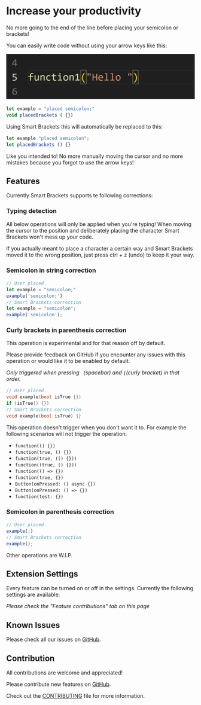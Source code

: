 # Increase your productivity

No more going to the end of the line before placing your semicolon or brackets!
 
You can easily write code without using your arrow keys like this:

![Smart Brackets demo GIF](./smart-brackets-demo.gif)

```js
let example = "placed semicolon;"
void placedBrackets ( {})
```

Using Smart Brackets this will automatically be replaced to this:

```js
let example "placed semicolon";
let placedBrackets () {} 
```

Like you intended to! No more manually moving the cursor and no more mistakes because you forgot to use the arrow keys!


## Features

Currently Smart Brackets supports te following corrections:

### Typing detection

All below operations will only be applied when you're typing! When moving the cursor to the position and deliberately placing the character Smart Brackets won't mess up your code.

If you actually meant to place a character a certain way and Smart Brackets moved it to the wrong position, just press ctrl + z (undo) to keep it your way.

### Semicolon in string correction

```js
// User placed
let example = "semicolon;"
example('semicolon;')
// Smart Brackets correction
let example = "semicolon";
example('semicolon');
```

### Curly brackets in parenthesis correction

This operation is experimental and for that reason off by default.

Please provide feedback on GitHub if you encounter any issues with this operation or would like it to be enabled by default.

*Only triggered when pressing ` `(spacebar) and `{`(curly bracket) in that order.*

```c
// User placed
void example(bool isTrue {})
if (isTrue() {})
// Smart Brackets correction
void example(bool isTrue) {}
```

This operation doesn't trigger when you don't want it to. For example the following scenarios will not trigger the operation:
- `function(() {})`
- `function(true, () {})`
- `function(true, (() {}))`
- `function((true, () {}))`
- `function(() => {})`
- `function(true, {})`
- `Button(onPressed: () async {})`
- `Button(onPressed: () => {})`
- `function(test: {})`

### Semicolon in parenthesis correction

```js
// User placed
example(;)
// Smart Brackets correction
example();
```

Other operations are W.I.P.


## Extension Settings

Every feature can be turned on or off in the settings.
Currently the following settings are available:

*Please check the "Feature contributions" tab on this page*

## Known Issues

Please check all our issues on [GitHub](https://github.com/VasilVerdouw/smart-brackets/issues).

## Contribution

All contributions are welcome and appreciated!

Please contribute new features on [GitHub](https://github.com/VasilVerdouw/smart-brackets).

Check out the [CONTRIBUTING](https://github.com/VasilVerdouw/smart-brackets/blob/main/CONTRIBUTING.md) file for more information.
